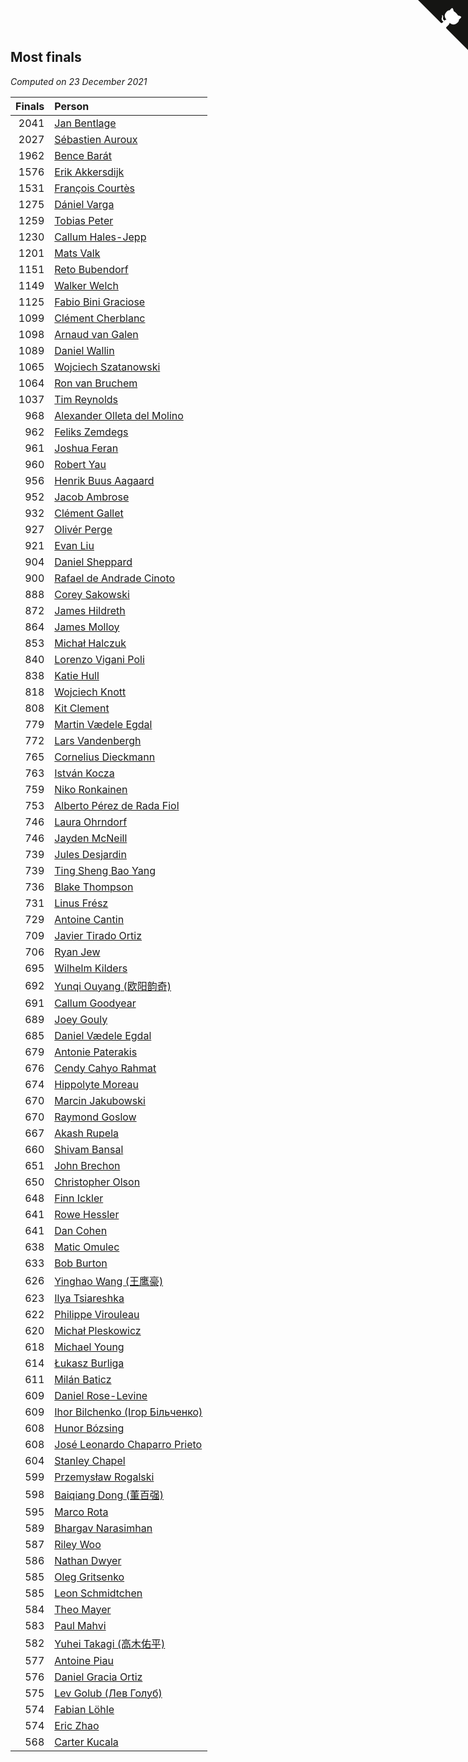 ## Most finals

*Computed on 23 December 2021*

| Finals | Person |
| ---: | :--- |
| 2041 | [Jan Bentlage](https://www.worldcubeassociation.org/persons/2010BENT01) |
| 2027 | [Sébastien Auroux](https://www.worldcubeassociation.org/persons/2008AURO01) |
| 1962 | [Bence Barát](https://www.worldcubeassociation.org/persons/2008BARA01) |
| 1576 | [Erik Akkersdijk](https://www.worldcubeassociation.org/persons/2005AKKE01) |
| 1531 | [François Courtès](https://www.worldcubeassociation.org/persons/2008COUR01) |
| 1275 | [Dániel Varga](https://www.worldcubeassociation.org/persons/2008VARG01) |
| 1259 | [Tobias Peter](https://www.worldcubeassociation.org/persons/2014PETE03) |
| 1230 | [Callum Hales-Jepp](https://www.worldcubeassociation.org/persons/2012HALE01) |
| 1201 | [Mats Valk](https://www.worldcubeassociation.org/persons/2007VALK01) |
| 1151 | [Reto Bubendorf](https://www.worldcubeassociation.org/persons/2012BUBE01) |
| 1149 | [Walker Welch](https://www.worldcubeassociation.org/persons/2011WELC01) |
| 1125 | [Fabio Bini Graciose](https://www.worldcubeassociation.org/persons/2010GRAC02) |
| 1099 | [Clément Cherblanc](https://www.worldcubeassociation.org/persons/2014CHER05) |
| 1098 | [Arnaud van Galen](https://www.worldcubeassociation.org/persons/2006GALE01) |
| 1089 | [Daniel Wallin](https://www.worldcubeassociation.org/persons/2013WALL03) |
| 1065 | [Wojciech Szatanowski](https://www.worldcubeassociation.org/persons/2011SZAT01) |
| 1064 | [Ron van Bruchem](https://www.worldcubeassociation.org/persons/2003BRUC01) |
| 1037 | [Tim Reynolds](https://www.worldcubeassociation.org/persons/2005REYN01) |
| 968 | [Alexander Olleta del Molino](https://www.worldcubeassociation.org/persons/2008OLLE01) |
| 962 | [Feliks Zemdegs](https://www.worldcubeassociation.org/persons/2009ZEMD01) |
| 961 | [Joshua Feran](https://www.worldcubeassociation.org/persons/2011FERA01) |
| 960 | [Robert Yau](https://www.worldcubeassociation.org/persons/2009YAUR01) |
| 956 | [Henrik Buus Aagaard](https://www.worldcubeassociation.org/persons/2006BUUS01) |
| 952 | [Jacob Ambrose](https://www.worldcubeassociation.org/persons/2010AMBR01) |
| 932 | [Clément Gallet](https://www.worldcubeassociation.org/persons/2004GALL02) |
| 927 | [Olivér Perge](https://www.worldcubeassociation.org/persons/2007PERG01) |
| 921 | [Evan Liu](https://www.worldcubeassociation.org/persons/2009LIUE01) |
| 904 | [Daniel Sheppard](https://www.worldcubeassociation.org/persons/2009SHEP01) |
| 900 | [Rafael de Andrade Cinoto](https://www.worldcubeassociation.org/persons/2007CINO01) |
| 888 | [Corey Sakowski](https://www.worldcubeassociation.org/persons/2011SAKO01) |
| 872 | [James Hildreth](https://www.worldcubeassociation.org/persons/2009HILD01) |
| 864 | [James Molloy](https://www.worldcubeassociation.org/persons/2011MOLL01) |
| 853 | [Michał Halczuk](https://www.worldcubeassociation.org/persons/2006HALC01) |
| 840 | [Lorenzo Vigani Poli](https://www.worldcubeassociation.org/persons/2007POLI01) |
| 838 | [Katie Hull](https://www.worldcubeassociation.org/persons/2010HULL01) |
| 818 | [Wojciech Knott](https://www.worldcubeassociation.org/persons/2011KNOT01) |
| 808 | [Kit Clement](https://www.worldcubeassociation.org/persons/2008CLEM01) |
| 779 | [Martin Vædele Egdal](https://www.worldcubeassociation.org/persons/2013EGDA02) |
| 772 | [Lars Vandenbergh](https://www.worldcubeassociation.org/persons/2003VAND01) |
| 765 | [Cornelius Dieckmann](https://www.worldcubeassociation.org/persons/2009DIEC01) |
| 763 | [István Kocza](https://www.worldcubeassociation.org/persons/2005KOCZ01) |
| 759 | [Niko Ronkainen](https://www.worldcubeassociation.org/persons/2010RONK01) |
| 753 | [Alberto Pérez de Rada Fiol](https://www.worldcubeassociation.org/persons/2011FIOL01) |
| 746 | [Laura Ohrndorf](https://www.worldcubeassociation.org/persons/2009OHRN01) |
| 746 | [Jayden McNeill](https://www.worldcubeassociation.org/persons/2012MCNE01) |
| 739 | [Jules Desjardin](https://www.worldcubeassociation.org/persons/2010DESJ01) |
| 739 | [Ting Sheng Bao Yang](https://www.worldcubeassociation.org/persons/2008BAOY01) |
| 736 | [Blake Thompson](https://www.worldcubeassociation.org/persons/2010THOM03) |
| 731 | [Linus Frész](https://www.worldcubeassociation.org/persons/2011FRES01) |
| 729 | [Antoine Cantin](https://www.worldcubeassociation.org/persons/2010CANT02) |
| 709 | [Javier Tirado Ortiz](https://www.worldcubeassociation.org/persons/2009TIRA01) |
| 706 | [Ryan Jew](https://www.worldcubeassociation.org/persons/2008JEWR01) |
| 695 | [Wilhelm Kilders](https://www.worldcubeassociation.org/persons/2010KILD02) |
| 692 | [Yunqi Ouyang (欧阳韵奇)](https://www.worldcubeassociation.org/persons/2007YUNQ01) |
| 691 | [Callum Goodyear](https://www.worldcubeassociation.org/persons/2012GOOD02) |
| 689 | [Joey Gouly](https://www.worldcubeassociation.org/persons/2007GOUL01) |
| 685 | [Daniel Vædele Egdal](https://www.worldcubeassociation.org/persons/2013EGDA01) |
| 679 | [Antonie Paterakis](https://www.worldcubeassociation.org/persons/2012PATE01) |
| 676 | [Cendy Cahyo Rahmat](https://www.worldcubeassociation.org/persons/2010RAHM02) |
| 674 | [Hippolyte Moreau](https://www.worldcubeassociation.org/persons/2008MORE02) |
| 670 | [Marcin Jakubowski](https://www.worldcubeassociation.org/persons/2007JAKU01) |
| 670 | [Raymond Goslow](https://www.worldcubeassociation.org/persons/2014GOSL01) |
| 667 | [Akash Rupela](https://www.worldcubeassociation.org/persons/2012RUPE01) |
| 660 | [Shivam Bansal](https://www.worldcubeassociation.org/persons/2011BANS02) |
| 651 | [John Brechon](https://www.worldcubeassociation.org/persons/2010BREC01) |
| 650 | [Christopher Olson](https://www.worldcubeassociation.org/persons/2009OLSO01) |
| 648 | [Finn Ickler](https://www.worldcubeassociation.org/persons/2012ICKL01) |
| 641 | [Rowe Hessler](https://www.worldcubeassociation.org/persons/2007HESS01) |
| 641 | [Dan Cohen](https://www.worldcubeassociation.org/persons/2007COHE01) |
| 638 | [Matic Omulec](https://www.worldcubeassociation.org/persons/2010OMUL02) |
| 633 | [Bob Burton](https://www.worldcubeassociation.org/persons/2003BURT01) |
| 626 | [Yinghao Wang (王鹰豪)](https://www.worldcubeassociation.org/persons/2010WANG07) |
| 623 | [Ilya Tsiareshka](https://www.worldcubeassociation.org/persons/2012TERE01) |
| 622 | [Philippe Virouleau](https://www.worldcubeassociation.org/persons/2008VIRO01) |
| 620 | [Michał Pleskowicz](https://www.worldcubeassociation.org/persons/2009PLES01) |
| 618 | [Michael Young](https://www.worldcubeassociation.org/persons/2008YOUN02) |
| 614 | [Łukasz Burliga](https://www.worldcubeassociation.org/persons/2013BURL01) |
| 611 | [Milán Baticz](https://www.worldcubeassociation.org/persons/2005BATI01) |
| 609 | [Daniel Rose-Levine](https://www.worldcubeassociation.org/persons/2015ROSE01) |
| 609 | [Ihor Bilchenko (Ігор Більченко)](https://www.worldcubeassociation.org/persons/2011BILC01) |
| 608 | [Hunor Bózsing](https://www.worldcubeassociation.org/persons/2009BOZS01) |
| 608 | [José Leonardo Chaparro Prieto](https://www.worldcubeassociation.org/persons/2011CHAP01) |
| 604 | [Stanley Chapel](https://www.worldcubeassociation.org/persons/2016CHAP04) |
| 599 | [Przemysław Rogalski](https://www.worldcubeassociation.org/persons/2013ROGA02) |
| 598 | [Baiqiang Dong (董百强)](https://www.worldcubeassociation.org/persons/2008DONG06) |
| 595 | [Marco Rota](https://www.worldcubeassociation.org/persons/2009ROTA01) |
| 589 | [Bhargav Narasimhan](https://www.worldcubeassociation.org/persons/2011NARA02) |
| 587 | [Riley Woo](https://www.worldcubeassociation.org/persons/2007WOOR01) |
| 586 | [Nathan Dwyer](https://www.worldcubeassociation.org/persons/2011DWYE02) |
| 585 | [Oleg Gritsenko](https://www.worldcubeassociation.org/persons/2011GRIT01) |
| 585 | [Leon Schmidtchen](https://www.worldcubeassociation.org/persons/2010SCHM01) |
| 584 | [Theo Mayer](https://www.worldcubeassociation.org/persons/2012MAYE01) |
| 583 | [Paul Mahvi](https://www.worldcubeassociation.org/persons/2012MAHV01) |
| 582 | [Yuhei Takagi (高木佑平)](https://www.worldcubeassociation.org/persons/2008TAKA01) |
| 577 | [Antoine Piau](https://www.worldcubeassociation.org/persons/2008PIAU01) |
| 576 | [Daniel Gracia Ortiz](https://www.worldcubeassociation.org/persons/2009ORTI01) |
| 575 | [Lev Golub (Лев Голуб)](https://www.worldcubeassociation.org/persons/2014HOLU01) |
| 574 | [Fabian Löhle](https://www.worldcubeassociation.org/persons/2012LAHL01) |
| 574 | [Eric Zhao](https://www.worldcubeassociation.org/persons/2010ZHAO19) |
| 568 | [Carter Kucala](https://www.worldcubeassociation.org/persons/2015KUCA01) |


<a href="https://github.com/jonatanklosko/wca_statistics" class="github-corner" aria-label="View source on Github"><svg width="80" height="80" viewBox="0 0 250 250" style="fill:#151513; color:#fff; position: absolute; top: 0; border: 0; right: 0;" aria-hidden="true"><path d="M0,0 L115,115 L130,115 L142,142 L250,250 L250,0 Z"></path><path d="M128.3,109.0 C113.8,99.7 119.0,89.6 119.0,89.6 C122.0,82.7 120.5,78.6 120.5,78.6 C119.2,72.0 123.4,76.3 123.4,76.3 C127.3,80.9 125.5,87.3 125.5,87.3 C122.9,97.6 130.6,101.9 134.4,103.2" fill="currentColor" style="transform-origin: 130px 106px;" class="octo-arm"></path><path d="M115.0,115.0 C114.9,115.1 118.7,116.5 119.8,115.4 L133.7,101.6 C136.9,99.2 139.9,98.4 142.2,98.6 C133.8,88.0 127.5,74.4 143.8,58.0 C148.5,53.4 154.0,51.2 159.7,51.0 C160.3,49.4 163.2,43.6 171.4,40.1 C171.4,40.1 176.1,42.5 178.8,56.2 C183.1,58.6 187.2,61.8 190.9,65.4 C194.5,69.0 197.7,73.2 200.1,77.6 C213.8,80.2 216.3,84.9 216.3,84.9 C212.7,93.1 206.9,96.0 205.4,96.6 C205.1,102.4 203.0,107.8 198.3,112.5 C181.9,128.9 168.3,122.5 157.7,114.1 C157.9,116.9 156.7,120.9 152.7,124.9 L141.0,136.5 C139.8,137.7 141.6,141.9 141.8,141.8 Z" fill="currentColor" class="octo-body"></path></svg></a><style>.github-corner:hover .octo-arm{animation:octocat-wave 560ms ease-in-out}@keyframes octocat-wave{0%,100%{transform:rotate(0)}20%,60%{transform:rotate(-25deg)}40%,80%{transform:rotate(10deg)}}@media (max-width:500px){.github-corner:hover .octo-arm{animation:none}.github-corner .octo-arm{animation:octocat-wave 560ms ease-in-out}}</style>
